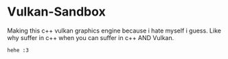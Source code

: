 # Vulkan-Sandbox

Making this c++ vulkan graphics engine because i hate myself i guess. Like why suffer in c++ when you can suffer in c++ AND Vulkan.

```
hehe :3
```

